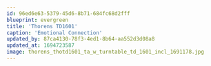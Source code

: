 ```yaml
---
id: 96ed6e63-5379-45d6-8b71-684fc68d2fff
blueprint: evergreen
title: 'Thorens TD1601'
caption: 'Emotional Connection'
updated_by: 87ca4130-78f3-4ed1-8b64-aa552d3d08a8
updated_at: 1694723587
image: thorens_thotd1601_ta_w_turntable_td_1601_incl_1691178.jpg
---
```

